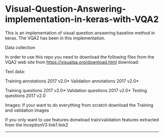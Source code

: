 # Visual-Question-Answering-implementation-in-keras-with-VQA2

This is an implementation of visual question answering baseline method in keras. 
The VQA2 has been in this implementation.


Data collection

In order to use this repo you need to download the following files from the VQA2 web site
from https://visualqa.org/download.html download:

Text data: 

Training annotations 2017 v2.0*
Validation annotations 2017 v2.0*

Training questions 2017 v2.0*
Validation questions 2017 v2.0*
Testing questions 2017 v2.0

Images:
If your want to do everything from scratch download the Training and validation images 

If you only want to use features donwload train/validation features extracted from the InceptionV3
link1
link2

------------------

